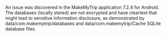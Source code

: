 An issue was discovered in the MakeMyTrip application 7.2.4 for Android. The databases (locally stored) are not encrypted and have cleartext that might lead to sensitive information disclosure, as demonstrated by data/com.makemytrip/databases and data/com.makemytrip/Cache SQLite database files.